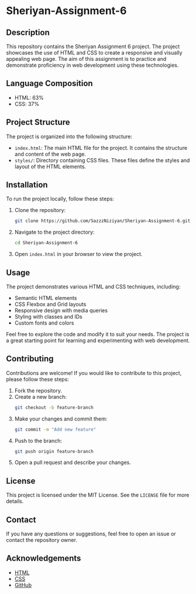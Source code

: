 # Sheriyan-Assignment-6

## Description
This repository contains the Sheriyan Assignment 6 project. The project showcases the use of HTML and CSS to create a responsive and visually appealing web page. The aim of this assignment is to practice and demonstrate proficiency in web development using these technologies.

## Language Composition
- HTML: 63%
- CSS: 37%

## Project Structure
The project is organized into the following structure:
- `index.html`: The main HTML file for the project. It contains the structure and content of the web page.
- `styles/`: Directory containing CSS files. These files define the styles and layout of the HTML elements.

## Installation
To run the project locally, follow these steps:
1. Clone the repository:
    ```bash
    git clone https://github.com/SazzzNiziyan/Sheriyan-Assignment-6.git
    ```
2. Navigate to the project directory:
    ```bash
    cd Sheriyan-Assignment-6
    ```
3. Open `index.html` in your browser to view the project.

## Usage
The project demonstrates various HTML and CSS techniques, including:
- Semantic HTML elements
- CSS Flexbox and Grid layouts
- Responsive design with media queries
- Styling with classes and IDs
- Custom fonts and colors

Feel free to explore the code and modify it to suit your needs. The project is a great starting point for learning and experimenting with web development.

## Contributing
Contributions are welcome! If you would like to contribute to this project, please follow these steps:
1. Fork the repository.
2. Create a new branch:
    ```bash
    git checkout -b feature-branch
    ```
3. Make your changes and commit them:
    ```bash
    git commit -m "Add new feature"
    ```
4. Push to the branch:
    ```bash
    git push origin feature-branch
    ```
5. Open a pull request and describe your changes.

## License
This project is licensed under the MIT License. See the `LICENSE` file for more details.

## Contact
If you have any questions or suggestions, feel free to open an issue or contact the repository owner.

## Acknowledgements
- [HTML](https://developer.mozilla.org/en-US/docs/Web/HTML)
- [CSS](https://developer.mozilla.org/en-US/docs/Web/CSS)
- [GitHub](https://github.com/)
